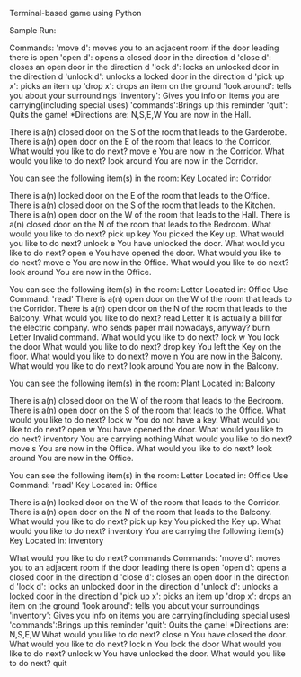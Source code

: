 Terminal-based game using Python

Sample Run:
>>>
Commands:
      'move d': moves you to an adjacent room if the door leading there is open
      'open d': opens a closed door in the direction d
      'close d': closes an open door in the direction d
      'lock d': locks an unlocked door in the direction d
      'unlock d': unlocks a locked door in the direction d
      'pick up x': picks an item up
      'drop x': drops an item on the ground
      'look around': tells you about your surroundings
      'inventory': Gives you info on items you are carrying(including special uses)
      'commands':Brings up this reminder
      'quit': Quits the game!
      *Directions are: N,S,E,W
You are now in the Hall.

There is a(n) closed door on the S of the room that leads to the Garderobe.
There is a(n) open door on the E of the room that leads to the Corridor.
What would you like to do next?
move e
You are now in the Corridor.
What would you like to do next?
look around
You are now in the Corridor.

You can see the following item(s) in the room:
Key
Located in: Corridor

There is a(n) locked door on the E of the room that leads to the Office.
There is a(n) closed door on the S of the room that leads to the Kitchen.
There is a(n) open door on the W of the room that leads to the Hall.
There is a(n) closed door on the N of the room that leads to the Bedroom.
What would you like to do next?
pick up key
You picked the Key up.
What would you like to do next?
unlock e
You have unlocked the door.
What would you like to do next?
open e
You have opened the door.
What would you like to do next?
move e
You are now in the Office.
What would you like to do next?
look around
You are now in the Office.

You can see the following item(s) in the room:
Letter
Located in: Office
Use Command: 'read'
There is a(n) open door on the W of the room that leads to the Corridor.
There is a(n) open door on the N of the room that leads to the Balcony.
What would you like to do next?
read Letter
It is actually a bill for the electric company. who sends paper mail nowadays, anyway?
burn Letter
Invalid command.
What would you like to do next?
lock w
You lock the door
What would you like to do next?
drop key
You left the Key on the floor.
What would you like to do next?
move n
You are now in the Balcony.
What would you like to do next?
look around
You are now in the Balcony.

You can see the following item(s) in the room:
Plant
Located in: Balcony

There is a(n) closed door on the W of the room that leads to the Bedroom.
There is a(n) open door on the S of the room that leads to the Office.
What would you like to do next?
lock w
You do not have a key.
What would you like to do next?
open w
You have opened the door.
What would you like to do next?
inventory
You are carrying nothing
What would you like to do next?
move s
You are now in the Office.
What would you like to do next?
look around
You are now in the Office.

You can see the following item(s) in the room:
Letter
Located in: Office
Use Command: 'read'
Key
Located in: Office

There is a(n) locked door on the W of the room that leads to the Corridor.
There is a(n) open door on the N of the room that leads to the Balcony.
What would you like to do next?
pick up key
You picked the Key up.
What would you like to do next?
inventory
You are carrying the following item(s)
Key
Located in: inventory

What would you like to do next?
commands
Commands:
      'move d': moves you to an adjacent room if the door leading there is open
      'open d': opens a closed door in the direction d
      'close d': closes an open door in the direction d
      'lock d': locks an unlocked door in the direction d
      'unlock d': unlocks a locked door in the direction d
      'pick up x': picks an item up
      'drop x': drops an item on the ground
      'look around': tells you about your surroundings
      'inventory': Gives you info on items you are carrying(including special uses)
      'commands':Brings up this reminder
      'quit': Quits the game!
      *Directions are: N,S,E,W
What would you like to do next?
close n
You have closed the door.
What would you like to do next?
lock n
You lock the door
What would you like to do next?
unlock w
You have unlocked the door.
What would you like to do next?
quit
>>> 
